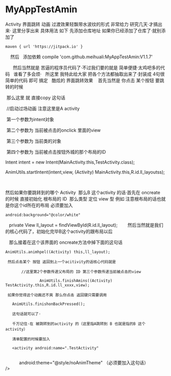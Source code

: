 # MyAppTestAmin
Activity 界面跳转 动画 过渡效果轻飘带水波纹的形式 非常给力 研究几天·才搞出来·
 这里分享出来
具体用法 如下
先添加仓库地址 如果你已经添加了仓库了·就别添加了

	maven { url 'https://jitpack.io' }
   
   然后
   添加依赖
    compile 'com.github.meihuali:MyAppTestAmin:V1.1.7'
    
   
   
   然后当然就是 苦逼的程序员代码了·不过我们要的就是 简单便捷·太鸡吧多的代码
   谁看了多会烦·
   所这里 我特此给大家 把各个方法都抽取出来了·封装成 4句很简单的代码 即可 搞定
   酷炫的 界面跳转效果
  
  首先当然是 你点击 某个按钮 要跳转的时候 
  
  那么这里 就 直接copy 这句话
  
  //启动过场动画 注意这里是A activity
  
  第一个参数为intent对象
  
  第二个参数为 当前被点击的onclick 里面的view
  
  第三个参数为 当前类的对象
  
  第四个参数为 当前被点击按钮外城的那个布局的ID
  
  
  Intent intent = new Intent(MainActivity.this,TestActivity.class);
       
  AnimUtils.startIntent(intent,view, (Activity) MainActivity.this,R.id.ll_layoutss);
   
  
                

然后如果你要跳转到的哪个 Activity  那么B 这个activity 的话·首先在 oncreate 的时候 直接初始化 
根布局的 ID  那么类型 定位 view 型 例如 
注意根布局的话也就是你这个id所在的布局 必须要加入 

    android:background="@color/white"
    
    private View  ll_layout = findViewById(R.id.ll_layout);
    
    然后当然就是我们的核心代码了，初始化完毕B这个activity的跟布局以后
    
    那么接着在这个该界面的 oncreate方法中掉下面的这句话
    
    AnimUtils.animhpel((Activity) this,ll_layout);
	 
	 然后点击某个 按钮 返回到上一个acitivity的话核心代码就是 
	 
	       //这里第2个参数传递父布局的 ID 第三个参数传递当前被点击的view
	       
                   AnimUtils.finishAmins((Activity) TestActivity.this,R.id.ll_xxxx,view);
	  
	 如果你觉得这个动画还不爽 那么你点击 返回键只需要调用 
	 
	   AnimUtils.finishonBackPressed(); 
	   
	   这句话就可以了·
	   
	   千万记住·在 被跳转到的activity 的（这里指A跳转到 B 也就是指的B 这个activity）
	   
	   清单配置的时候要加入 
	   
	   <activity android:name=".TestActivity"
	   
            android:theme="@style/noAnimTheme" （必须要加入这句话）
           
	  
	  />
	 
